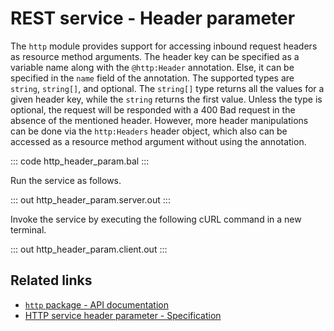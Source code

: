 # REST service - Header parameter

The `http` module provides support for accessing inbound request headers as resource method arguments. The header key can be specified as a variable name along with the `@http:Header` annotation. Else, it can be specified in the `name` field of the annotation. The supported types are `string`, `string[]`, and optional. The `string[]` type returns all the values for a given header key, while the `string` returns the first value. Unless the type is optional, the request will be responded with a 400 Bad request in the absence of the mentioned header. However, more header manipulations can be done via the `http:Headers` header object, which also can be accessed as a resource method argument without using the annotation.

::: code http_header_param.bal :::

Run the service as follows.

::: out http_header_param.server.out :::

Invoke the service by executing the following cURL command in a new terminal.

::: out http_header_param.client.out :::

## Related links
- [`http` package - API documentation](https://lib.ballerina.io/ballerina/http/latest/)
- [HTTP service header parameter - Specification](/spec/http/#2345-header-parameter)
